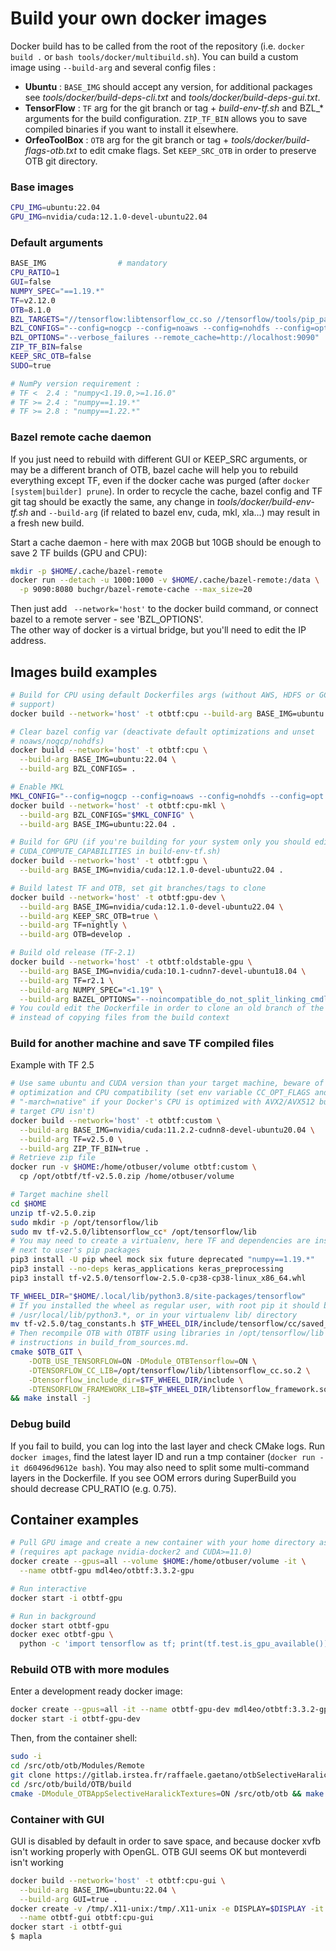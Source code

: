 # Build your own docker images

Docker build has to be called from the root of the repository (i.e. `docker 
build .` or `bash tools/docker/multibuild.sh`).
You can build a custom image using `--build-arg` and several config files :

- **Ubuntu** : `BASE_IMG` should accept any version, for additional packages 
see *tools/docker/build-deps-cli.txt* and *tools/docker/build-deps-gui.txt*.
- **TensorFlow** : `TF` arg for the git branch or tag + *build-env-tf.sh* and 
BZL_* arguments for the build configuration. `ZIP_TF_BIN` allows you to save 
compiled binaries if you want to install it elsewhere.
- **OrfeoToolBox** : `OTB` arg for the git branch or tag + 
*tools/docker/build-flags-otb.txt* to edit cmake flags. Set `KEEP_SRC_OTB` in 
order to preserve OTB git directory.

### Base images

```bash
CPU_IMG=ubuntu:22.04
GPU_IMG=nvidia/cuda:12.1.0-devel-ubuntu22.04
```

### Default arguments

```bash
BASE_IMG                # mandatory
CPU_RATIO=1
GUI=false
NUMPY_SPEC="==1.19.*"
TF=v2.12.0
OTB=8.1.0
BZL_TARGETS="//tensorflow:libtensorflow_cc.so //tensorflow/tools/pip_package:build_pip_package"
BZL_CONFIGS="--config=nogcp --config=noaws --config=nohdfs --config=opt"
BZL_OPTIONS="--verbose_failures --remote_cache=http://localhost:9090"
ZIP_TF_BIN=false
KEEP_SRC_OTB=false
SUDO=true

# NumPy version requirement :
# TF <  2.4 : "numpy<1.19.0,>=1.16.0"
# TF >= 2.4 : "numpy==1.19.*"
# TF >= 2.8 : "numpy==1.22.*"
```

### Bazel remote cache daemon

If you just need to rebuild with different GUI or KEEP_SRC arguments, or may 
be a different branch of OTB, bazel cache will help you to rebuild everything 
except TF, even if the docker cache was purged (after `docker 
[system|builder] prune`).
In order to recycle the cache, bazel config and TF git tag should be exactly 
the same, any change in *tools/docker/build-env-tf.sh* and `--build-arg` 
(if related to bazel env, cuda, mkl, xla...) may result in a fresh new build.

Start a cache daemon - here with max 20GB but 10GB should be enough to save 2 
TF builds (GPU and CPU):

```bash
mkdir -p $HOME/.cache/bazel-remote
docker run --detach -u 1000:1000 -v $HOME/.cache/bazel-remote:/data \
  -p 9090:8080 buchgr/bazel-remote-cache --max_size=20
```

Then just add ` --network='host'` to the docker build command, or connect 
bazel to a remote server - see 'BZL_OPTIONS'.  
The other way of docker is a virtual bridge, but you'll need to edit the IP 
address.  

## Images build examples

```bash
# Build for CPU using default Dockerfiles args (without AWS, HDFS or GCP 
# support)
docker build --network='host' -t otbtf:cpu --build-arg BASE_IMG=ubuntu:22.04 .

# Clear bazel config var (deactivate default optimizations and unset 
# noaws/nogcp/nohdfs)
docker build --network='host' -t otbtf:cpu \
  --build-arg BASE_IMG=ubuntu:22.04 \
  --build-arg BZL_CONFIGS= .

# Enable MKL
MKL_CONFIG="--config=nogcp --config=noaws --config=nohdfs --config=opt --config=mkl"
docker build --network='host' -t otbtf:cpu-mkl \
  --build-arg BZL_CONFIGS="$MKL_CONFIG" \
  --build-arg BASE_IMG=ubuntu:22.04 .

# Build for GPU (if you're building for your system only you should edit 
# CUDA_COMPUTE_CAPABILITIES in build-env-tf.sh)
docker build --network='host' -t otbtf:gpu \
  --build-arg BASE_IMG=nvidia/cuda:12.1.0-devel-ubuntu22.04 .

# Build latest TF and OTB, set git branches/tags to clone
docker build --network='host' -t otbtf:gpu-dev \
  --build-arg BASE_IMG=nvidia/cuda:12.1.0-devel-ubuntu22.04 \
  --build-arg KEEP_SRC_OTB=true \
  --build-arg TF=nightly \
  --build-arg OTB=develop .

# Build old release (TF-2.1)
docker build --network='host' -t otbtf:oldstable-gpu \
  --build-arg BASE_IMG=nvidia/cuda:10.1-cudnn7-devel-ubuntu18.04 \
  --build-arg TF=r2.1 \
  --build-arg NUMPY_SPEC="<1.19" \
  --build-arg BAZEL_OPTIONS="--noincompatible_do_not_split_linking_cmdline --verbose_failures --remote_cache=http://localhost:9090" .
# You could edit the Dockerfile in order to clone an old branch of the repo
# instead of copying files from the build context
```

### Build for another machine and save TF compiled files 

Example with TF 2.5

```bash
# Use same ubuntu and CUDA version than your target machine, beware of CC 
# optimization and CPU compatibility (set env variable CC_OPT_FLAGS and avoid 
# "-march=native" if your Docker's CPU is optimized with AVX2/AVX512 but your 
# target CPU isn't)
docker build --network='host' -t otbtf:custom \
  --build-arg BASE_IMG=nvidia/cuda:11.2.2-cudnn8-devel-ubuntu20.04 \
  --build-arg TF=v2.5.0 \
  --build-arg ZIP_TF_BIN=true .
# Retrieve zip file
docker run -v $HOME:/home/otbuser/volume otbtf:custom \
  cp /opt/otbtf/tf-v2.5.0.zip /home/otbuser/volume

# Target machine shell
cd $HOME
unzip tf-v2.5.0.zip
sudo mkdir -p /opt/tensorflow/lib
sudo mv tf-v2.5.0/libtensorflow_cc* /opt/tensorflow/lib
# You may need to create a virtualenv, here TF and dependencies are installed 
# next to user's pip packages
pip3 install -U pip wheel mock six future deprecated "numpy==1.19.*"
pip3 install --no-deps keras_applications keras_preprocessing
pip3 install tf-v2.5.0/tensorflow-2.5.0-cp38-cp38-linux_x86_64.whl

TF_WHEEL_DIR="$HOME/.local/lib/python3.8/site-packages/tensorflow"
# If you installed the wheel as regular user, with root pip it should be in 
# /usr/local/lib/python3.*, or in your virtualenv lib/ directory
mv tf-v2.5.0/tag_constants.h $TF_WHEEL_DIR/include/tensorflow/cc/saved_model/
# Then recompile OTB with OTBTF using libraries in /opt/tensorflow/lib and 
# instructions in build_from_sources.md.
cmake $OTB_GIT \
    -DOTB_USE_TENSORFLOW=ON -DModule_OTBTensorflow=ON \
    -DTENSORFLOW_CC_LIB=/opt/tensorflow/lib/libtensorflow_cc.so.2 \
    -Dtensorflow_include_dir=$TF_WHEEL_DIR/include \
    -DTENSORFLOW_FRAMEWORK_LIB=$TF_WHEEL_DIR/libtensorflow_framework.so.2 \
&& make install -j 
```

### Debug build

If you fail to build, you can log into the last layer and check CMake logs. 
Run `docker images`, find the latest layer ID and run a tmp container 
(`docker run -it d60496d9612e bash`).
You may also need to split some multi-command layers in the Dockerfile.
If you see OOM errors during SuperBuild you should decrease CPU_RATIO (e.g. 
0.75).

## Container examples

```bash
# Pull GPU image and create a new container with your home directory as volume 
# (requires apt package nvidia-docker2 and CUDA>=11.0)
docker create --gpus=all --volume $HOME:/home/otbuser/volume -it \
  --name otbtf-gpu mdl4eo/otbtf:3.3.2-gpu

# Run interactive
docker start -i otbtf-gpu

# Run in background
docker start otbtf-gpu
docker exec otbtf-gpu \
  python -c 'import tensorflow as tf; print(tf.test.is_gpu_available())'
```

### Rebuild OTB with more modules

Enter a development ready docker image:

```bash
docker create --gpus=all -it --name otbtf-gpu-dev mdl4eo/otbtf:3.3.2-gpu-dev
docker start -i otbtf-gpu-dev
```

Then, from the container shell:

```bash
sudo -i
cd /src/otb/otb/Modules/Remote
git clone https://gitlab.irstea.fr/raffaele.gaetano/otbSelectiveHaralickTextures.git
cd /src/otb/build/OTB/build
cmake -DModule_OTBAppSelectiveHaralickTextures=ON /src/otb/otb && make install -j
```

### Container with GUI

GUI is disabled by default in order to save space, and because docker xvfb 
isn't working properly with OpenGL.
OTB GUI seems OK but monteverdi isn't working

```bash
docker build --network='host' -t otbtf:cpu-gui \
  --build-arg BASE_IMG=ubuntu:22.04 \
  --build-arg GUI=true .
docker create -v /tmp/.X11-unix:/tmp/.X11-unix -e DISPLAY=$DISPLAY -it \
  --name otbtf-gui otbtf:cpu-gui
docker start -i otbtf-gui
$ mapla
```
